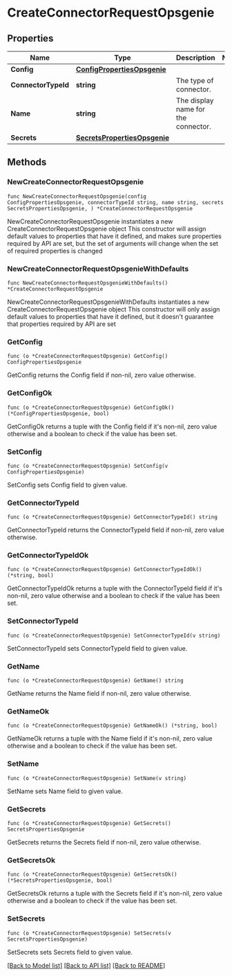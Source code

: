 # CreateConnectorRequestOpsgenie

## Properties

Name | Type | Description | Notes
------------ | ------------- | ------------- | -------------
**Config** | [**ConfigPropertiesOpsgenie**](ConfigPropertiesOpsgenie.md) |  | 
**ConnectorTypeId** | **string** | The type of connector. | 
**Name** | **string** | The display name for the connector. | 
**Secrets** | [**SecretsPropertiesOpsgenie**](SecretsPropertiesOpsgenie.md) |  | 

## Methods

### NewCreateConnectorRequestOpsgenie

`func NewCreateConnectorRequestOpsgenie(config ConfigPropertiesOpsgenie, connectorTypeId string, name string, secrets SecretsPropertiesOpsgenie, ) *CreateConnectorRequestOpsgenie`

NewCreateConnectorRequestOpsgenie instantiates a new CreateConnectorRequestOpsgenie object
This constructor will assign default values to properties that have it defined,
and makes sure properties required by API are set, but the set of arguments
will change when the set of required properties is changed

### NewCreateConnectorRequestOpsgenieWithDefaults

`func NewCreateConnectorRequestOpsgenieWithDefaults() *CreateConnectorRequestOpsgenie`

NewCreateConnectorRequestOpsgenieWithDefaults instantiates a new CreateConnectorRequestOpsgenie object
This constructor will only assign default values to properties that have it defined,
but it doesn't guarantee that properties required by API are set

### GetConfig

`func (o *CreateConnectorRequestOpsgenie) GetConfig() ConfigPropertiesOpsgenie`

GetConfig returns the Config field if non-nil, zero value otherwise.

### GetConfigOk

`func (o *CreateConnectorRequestOpsgenie) GetConfigOk() (*ConfigPropertiesOpsgenie, bool)`

GetConfigOk returns a tuple with the Config field if it's non-nil, zero value otherwise
and a boolean to check if the value has been set.

### SetConfig

`func (o *CreateConnectorRequestOpsgenie) SetConfig(v ConfigPropertiesOpsgenie)`

SetConfig sets Config field to given value.


### GetConnectorTypeId

`func (o *CreateConnectorRequestOpsgenie) GetConnectorTypeId() string`

GetConnectorTypeId returns the ConnectorTypeId field if non-nil, zero value otherwise.

### GetConnectorTypeIdOk

`func (o *CreateConnectorRequestOpsgenie) GetConnectorTypeIdOk() (*string, bool)`

GetConnectorTypeIdOk returns a tuple with the ConnectorTypeId field if it's non-nil, zero value otherwise
and a boolean to check if the value has been set.

### SetConnectorTypeId

`func (o *CreateConnectorRequestOpsgenie) SetConnectorTypeId(v string)`

SetConnectorTypeId sets ConnectorTypeId field to given value.


### GetName

`func (o *CreateConnectorRequestOpsgenie) GetName() string`

GetName returns the Name field if non-nil, zero value otherwise.

### GetNameOk

`func (o *CreateConnectorRequestOpsgenie) GetNameOk() (*string, bool)`

GetNameOk returns a tuple with the Name field if it's non-nil, zero value otherwise
and a boolean to check if the value has been set.

### SetName

`func (o *CreateConnectorRequestOpsgenie) SetName(v string)`

SetName sets Name field to given value.


### GetSecrets

`func (o *CreateConnectorRequestOpsgenie) GetSecrets() SecretsPropertiesOpsgenie`

GetSecrets returns the Secrets field if non-nil, zero value otherwise.

### GetSecretsOk

`func (o *CreateConnectorRequestOpsgenie) GetSecretsOk() (*SecretsPropertiesOpsgenie, bool)`

GetSecretsOk returns a tuple with the Secrets field if it's non-nil, zero value otherwise
and a boolean to check if the value has been set.

### SetSecrets

`func (o *CreateConnectorRequestOpsgenie) SetSecrets(v SecretsPropertiesOpsgenie)`

SetSecrets sets Secrets field to given value.



[[Back to Model list]](../README.md#documentation-for-models) [[Back to API list]](../README.md#documentation-for-api-endpoints) [[Back to README]](../README.md)


